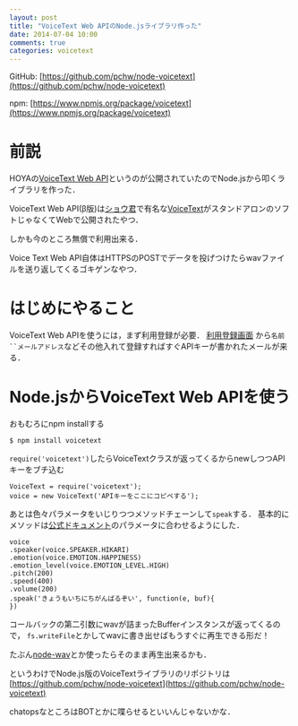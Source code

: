```yaml
---
layout: post
title: "VoiceText Web APIのNode.jsライブラリ作った"
date: 2014-07-04 10:00
comments: true
categories: voicetext
---
```


GitHub: [https://github.com/pchw/node-voicetext](https://github.com/pchw/node-voicetext)

npm: [https://www.npmjs.org/package/voicetext](https://www.npmjs.org/package/voicetext)

前説
====

HOYAの[VoiceText Web API](https://cloud.voicetext.jp/webapi)というのが公開されていたのでNode.jsから叩くライブラリを作った．

VoiceText Web API(β版)は[ショウ君](http://dic.nicovideo.jp/a/%E3%82%B7%E3%83%A7%E3%82%A6%E5%90%9B)で有名な[VoiceText](http://voicetext.jp/)がスタンドアロンのソフトじゃなくてWebで公開されたやつ．

しかも今のところ無償で利用出来る．

Voice Text Web API自体はHTTPSのPOSTでデータを投げつけたらwavファイルを送り返してくるゴキゲンなやつ．

はじめにやること
====

VoiceText Web APIを使うには，まず利用登録が必要．
[利用登録画面](https://cloud.voicetext.jp/webapi/api_keys/new) から`名前``メールアドレス`などその他入れて登録すればすぐAPIキーが書かれたメールが来る．

Node.jsからVoiceText Web APIを使う
====

おもむろにnpm installする
```
$ npm install voicetext
```

`require('voicetext')`したらVoiceTextクラスが返ってくるからnewしつつAPIキーをブチ込む
```
VoiceText = require('voicetext');
voice = new VoiceText('APIキーをここにコピペする');
```

あとは色々パラメータをいじりつつメソッドチェーンして`speak`する．
基本的にメソッドは[公式ドキュメント](https://cloud.voicetext.jp/webapi/docs/api)のパラメータに合わせるようにした．
```
voice
.speaker(voice.SPEAKER.HIKARI)
.emotion(voice.EMOTION.HAPPINESS)
.emotion_level(voice.EMOTION_LEVEL.HIGH)
.pitch(200)
.speed(400)
.volume(200)
.speak('きょうもいちにちがんばるぞい', function(e, buf){
})
```
コールバックの第二引数にwavが詰まったBufferインスタンスが返ってくるので，
`fs.writeFile`とかしてwavに書き出せばもうすぐに再生できる形だ！

たぶん[node-wav](https://github.com/TooTallNate/node-wav)とか使ったらそのまま再生出来るかも．

というわけでNode.js版のVoiceTextライブラリのリポジトリは[https://github.com/pchw/node-voicetext](https://github.com/pchw/node-voicetext)

chatopsなところはBOTとかに喋らせるといいんじゃないかな．


